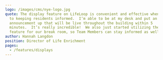 ```yaml
---
logo: /images/cms/nye-logo.jpg
quote: The display feature on LifeLoop is convenient and effective when it comes
  to keeping residents informed.  I’m able to be at my desk and put an
  announcement up that will be live throughout the building within 5
  minutes.  It’s really incredible!  We also just started utilizing the display
  feature for our break room, so Team Members can stay informed as well.
author: Hannah Langdon
position: Director of Life Enrichment
pages:
  - /features/displays
---
```

